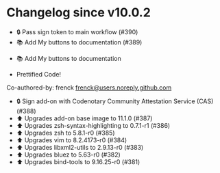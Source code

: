 # Changelog since v10.0.2
- 🔒 Pass sign token to main workflow (#390) 
- 📚 Add My buttons to documentation (#389)

* 📚 Add My buttons to documentation

* Prettified Code!

Co-authored-by: frenck <frenck@users.noreply.github.com> 
- 🔒 Sign add-on with Codenotary Community Attestation Service (CAS) (#388) 
- ⬆️ Upgrades add-on base image to 11.1.0 (#387) 
- ⬆️ Upgrades zsh-syntax-highlighting to 0.7.1-r1 (#386) 
- ⬆️ Upgrades zsh to 5.8.1-r0 (#385) 
- ⬆️ Upgrades vim to 8.2.4173-r0 (#384) 
- ⬆️ Upgrades libxml2-utils to 2.9.13-r0 (#383) 
- ⬆️ Upgrades bluez to 5.63-r0 (#382) 
- ⬆️ Upgrades bind-tools to 9.16.25-r0 (#381) 
